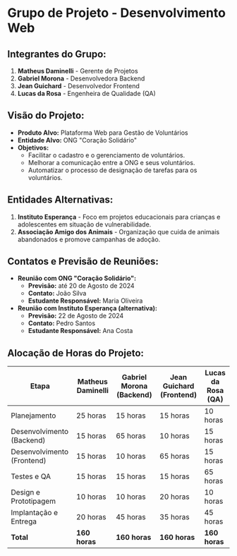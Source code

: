 # Grupo de Projeto - Desenvolvimento Web

## Integrantes do Grupo:
1. **Matheus Daminelli** - Gerente de Projetos
2. **Gabriel Morona** - Desenvolvedora Backend
3. **Jean Guichard** - Desenvolvedor Frontend
4. **Lucas da Rosa** - Engenheira de Qualidade (QA)

## Visão do Projeto:

- **Produto Alvo:** Plataforma Web para Gestão de Voluntários
- **Entidade Alvo:** ONG "Coração Solidário"
- **Objetivos:**
  - Facilitar o cadastro e o gerenciamento de voluntários.
  - Melhorar a comunicação entre a ONG e seus voluntários.
  - Automatizar o processo de designação de tarefas para os voluntários.

## Entidades Alternativas:
1. **Instituto Esperança** - Foco em projetos educacionais para crianças e adolescentes em situação de vulnerabilidade.
2. **Associação Amigo dos Animais** - Organização que cuida de animais abandonados e promove campanhas de adoção.

## Contatos e Previsão de Reuniões:
- **Reunião com ONG "Coração Solidário":** 
  - **Previsão:** até 20 de Agosto de 2024
  - **Contato:** João Silva
  - **Estudante Responsável:** Maria Oliveira
- **Reunião com Instituto Esperança (alternativa):**
  - **Previsão:** 22 de Agosto de 2024
  - **Contato:** Pedro Santos
  - **Estudante Responsável:** Ana Costa

## Alocação de Horas do Projeto:

| Etapa                     | Matheus Daminelli| Gabriel Morona (Backend) | Jean Guichard (Frontend)| Lucas da Rosa (QA)|
|---------------------------|------------------|--------------------------|-------------------------|-----------------|
| Planejamento               | 25 horas        | 15 horas                 | 15 horas                | 10 horas        |
| Desenvolvimento (Backend)  | 15 horas        | 65 horas                 | 10 horas                | 15 horas        |
| Desenvolvimento (Frontend) | 15 horas        | 10 horas                 | 65 horas                | 15 horas        |
| Testes e QA                | 15 horas        | 15 horas                 | 15 horas                | 65 horas        |
| Design e Prototipagem      | 10 horas        | 10 horas                 | 20 horas                | 10 horas        |
| Implantação e Entrega      | 20 horas        | 45 horas                 | 35 horas                | 45 horas        |
| **Total**                  | **160 horas**   | **160 horas**            | **160 horas**           | **160 horas**   |


